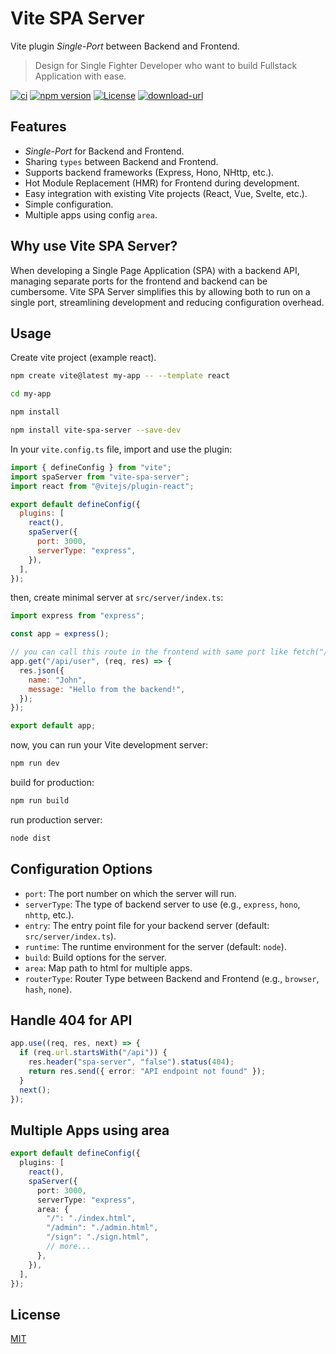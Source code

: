 # Vite SPA Server

Vite plugin <i>Single-Port</i> between Backend and Frontend.

> Design for Single Fighter Developer who want to build Fullstack Application with ease.

[![ci](https://img.shields.io/github/actions/workflow/status/herudi/vite-spa-server/ci.yml?branch=master)](https://github.com/herudi/vite-spa-server)
[![npm version](https://img.shields.io/badge/npm-0.0.5-blue.svg)](https://npmjs.org/package/vite-spa-server)
[![License](https://img.shields.io/:license-mit-blue.svg)](http://badges.mit-license.org)
[![download-url](https://img.shields.io/npm/dm/vite-spa-server.svg)](https://npmjs.org/package/vite-spa-server)

## Features

- <i>Single-Port</i> for Backend and Frontend.
- Sharing `types` between Backend and Frontend.
- Supports backend frameworks (Express, Hono, NHttp, etc.).
- Hot Module Replacement (HMR) for Frontend during development.
- Easy integration with existing Vite projects (React, Vue, Svelte, etc.).
- Simple configuration.
- Multiple apps using config `area`.

## Why use Vite SPA Server?

When developing a Single Page Application (SPA) with a backend API, managing separate ports for the frontend and backend can be cumbersome. Vite SPA Server simplifies this by allowing both to run on a single port, streamlining development and reducing configuration overhead.

## Usage

Create vite project (example react).

```bash
npm create vite@latest my-app -- --template react

cd my-app

npm install

npm install vite-spa-server --save-dev
```

In your `vite.config.ts` file, import and use the plugin:

```javascript
import { defineConfig } from "vite";
import spaServer from "vite-spa-server";
import react from "@vitejs/plugin-react";

export default defineConfig({
  plugins: [
    react(),
    spaServer({
      port: 3000,
      serverType: "express",
    }),
  ],
});
```

then, create minimal server at `src/server/index.ts`:

```javascript
import express from "express";

const app = express();

// you can call this route in the frontend with same port like fetch("/api/user").
app.get("/api/user", (req, res) => {
  res.json({
    name: "John",
    message: "Hello from the backend!",
  });
});

export default app;
```

now, you can run your Vite development server:

```bash
npm run dev
```

build for production:

```bash
npm run build
```

run production server:

```bash
node dist
```

## Configuration Options

- `port`: The port number on which the server will run.
- `serverType`: The type of backend server to use (e.g., `express`, `hono`, `nhttp`, etc.).
- `entry`: The entry point file for your backend server (default: `src/server/index.ts`).
- `runtime`: The runtime environment for the server (default: `node`).
- `build`: Build options for the server.
- `area`: Map path to html for multiple apps.
- `routerType`: Router Type between Backend and Frontend (e.g., `browser`, `hash`, `none`).

## Handle 404 for API

```ts
app.use((req, res, next) => {
  if (req.url.startsWith("/api")) {
    res.header("spa-server", "false").status(404);
    return res.send({ error: "API endpoint not found" });
  }
  next();
});
```

## Multiple Apps using area

```ts
export default defineConfig({
  plugins: [
    react(),
    spaServer({
      port: 3000,
      serverType: "express",
      area: {
        "/": "./index.html",
        "/admin": "./admin.html",
        "/sign": "./sign.html",
        // more...
      },
    }),
  ],
});
```

## License

[MIT](LICENSE)
